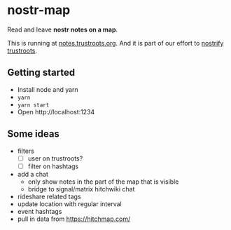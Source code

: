 # nostr-map

Read and leave **nostr notes on a map**.

This is running at [notes.trustroots.org](https://notes.trustroots.org/). And it is part of our effort to [nostrify trustroots](https://github.com/Trustroots/nostroots).


## Getting started

- Install node and yarn
- `yarn`
- `yarn start`
- Open http://localhost:1234


## Some ideas

- filters
  - [ ] user on trustroots?
  - [ ] filter on hashtags
- add a chat
  - only show notes in the part of the map that is visible
  - bridge to signal/matrix hitchwiki chat
- rideshare related tags
- update location with regular interval
- event hashtags
- pull in data from https://hitchmap.com/
  


